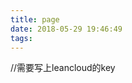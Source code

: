 ```yaml
---
title: page
date: 2018-05-29 19:46:49
tags:
---
```

<script src="https://cdn1.lncld.net/static/js/av-core-mini-0.6.1.js"></script>
<script>AV.initialize("", "");</script> //需要写上leancloud的key
<script type="text/javascript">
  var time=0
  var title=""
  var url=""
  var query = new AV.Query('Counter');//表名
  query.notEqualTo('id',0); //id不为0的结果
  query.descending('time'); //结果按阅读次数降序排序
  query.limit(20);  //最终只返回10条结果
  query.find().then(function (todo) {
    for (var i=0;i<10;i++){ 
      var result=todo[i].attributes;
      time=result.time;  //阅读次数
      title=result.title; //文章标题
      url=result.url;     //文章url
      var content="<p>"+"<font color='#0477ab'>"+"【阅读次数:"+time+"】"+"<a href='"+"http://thief.one"+url+"'>"+title+"</font>"+"</a>"+"</p>";
      // document.write("<a href='"+"http://thief.one/"+url+"'>"+title+"</a>"+"    Readtimes:"+time+"<br>");
      document.getElementById("heheda").innerHTML+=content
    }
  }, function (error) {
    console.log("error");
  });
</script>